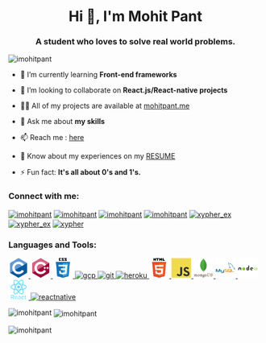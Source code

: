 <h1 align="center">Hi 👋, I'm Mohit Pant</h1>
<h3 align="center">A student who loves to solve real world problems.</h3>

<p align="left"> <img src="https://komarev.com/ghpvc/?username=imohitpant&label=Profile%20views&color=0e75b6&style=flat" alt="imohitpant" /> </p>

- 🌱 I’m currently learning **Front-end frameworks**

- 👯 I’m looking to collaborate on **React.js/React-native projects**

- 👨‍💻 All of my projects are available at [mohitpant.me](https://mohitpant.me)

- 💬 Ask me about **my skills**

- 📫 Reach me : [here](https://www.linkedin.com/in/imohitpant)

- 📄 Know about my experiences on my [RESUME](https://docs.google.com/document/d/17JR1d763c10ilr1K5W65IFW51hM77wNihVLquiVZ8Co/edit?usp=sharing)

- ⚡ Fun fact: **It's all about 0's and 1's.**

<h3 align="left">Connect with me:</h3>
<p align="left">
<a href="https://dev.to/imohitpant" target="blank"><img align="center" src="https://cdn.jsdelivr.net/npm/simple-icons@3.0.1/icons/dev-dot-to.svg" alt="imohitpant" height="30" width="40" /></a>
<a href="https://twitter.com/imohitpant" target="blank"><img align="center" src="https://raw.githubusercontent.com/rahuldkjain/github-profile-readme-generator/master/src/images/icons/Social/twitter.svg" alt="imohitpant" height="30" width="40" /></a>
<a href="https://linkedin.com/in/imohitpant" target="blank"><img align="center" src="https://raw.githubusercontent.com/rahuldkjain/github-profile-readme-generator/master/src/images/icons/Social/linked-in-alt.svg" alt="imohitpant" height="30" width="40" /></a>
<a href="https://instagram.com/imohitpant" target="blank"><img align="center" src="https://raw.githubusercontent.com/rahuldkjain/github-profile-readme-generator/master/src/images/icons/Social/instagram.svg" alt="imohitpant" height="30" width="40" /></a>
<a href="https://www.codechef.com/users/xypher_ex" target="blank"><img align="center" src="https://cdn.jsdelivr.net/npm/simple-icons@3.1.0/icons/codechef.svg" alt="xypher_ex" height="30" width="40" /></a>
<a href="https://codeforces.com/profile/xypher_ex" target="blank"><img align="center" src="https://cdn.jsdelivr.net/npm/simple-icons@3.0.1/icons/codeforces.svg" alt="xypher_ex" height="30" width="40" /></a>
<a href="https://auth.geeksforgeeks.org/user/xypher" target="blank"><img align="center" src="https://raw.githubusercontent.com/rahuldkjain/github-profile-readme-generator/master/src/images/icons/Social/geeks-for-geeks.svg" alt="xypher" height="30" width="40" /></a>
</p>

<h3 align="left">Languages and Tools:</h3>
<p align="left">  <a href="https://www.cprogramming.com/" target="_blank"> <img src="https://raw.githubusercontent.com/devicons/devicon/master/icons/c/c-original.svg" alt="c" width="40" height="40"/> </a> <a href="https://www.w3schools.com/cpp/" target="_blank"> <img src="https://raw.githubusercontent.com/devicons/devicon/master/icons/cplusplus/cplusplus-original.svg" alt="cplusplus" width="40" height="40"/> </a> <a href="https://www.w3schools.com/css/" target="_blank"> <img src="https://raw.githubusercontent.com/devicons/devicon/master/icons/css3/css3-original-wordmark.svg" alt="css3" width="40" height="40"/> </a> <a href="https://cloud.google.com" target="_blank"> <img src="https://www.vectorlogo.zone/logos/google_cloud/google_cloud-icon.svg" alt="gcp" width="40" height="40"/> </a> <a href="https://git-scm.com/" target="_blank"> <img src="https://www.vectorlogo.zone/logos/git-scm/git-scm-icon.svg" alt="git" width="40" height="40"/> </a> <a href="https://heroku.com" target="_blank"> <img src="https://www.vectorlogo.zone/logos/heroku/heroku-icon.svg" alt="heroku" width="40" height="40"/> </a> <a href="https://www.w3.org/html/" target="_blank"> <img src="https://raw.githubusercontent.com/devicons/devicon/master/icons/html5/html5-original-wordmark.svg" alt="html5" width="40" height="40"/> </a> <a href="https://developer.mozilla.org/en-US/docs/Web/JavaScript" target="_blank"> <img src="https://raw.githubusercontent.com/devicons/devicon/master/icons/javascript/javascript-original.svg" alt="javascript" width="40" height="40"/> </a> <a href="https://www.mongodb.com/" target="_blank"> <img src="https://raw.githubusercontent.com/devicons/devicon/master/icons/mongodb/mongodb-original-wordmark.svg" alt="mongodb" width="40" height="40"/> </a> <a href="https://www.mysql.com/" target="_blank"> <img src="https://raw.githubusercontent.com/devicons/devicon/master/icons/mysql/mysql-original-wordmark.svg" alt="mysql" width="40" height="40"/> </a> <a href="https://nodejs.org" target="_blank"> <img src="https://raw.githubusercontent.com/devicons/devicon/master/icons/nodejs/nodejs-original-wordmark.svg" alt="nodejs" width="40" height="40"/> </a> <a href="https://reactjs.org/" target="_blank"> <img src="https://raw.githubusercontent.com/devicons/devicon/master/icons/react/react-original-wordmark.svg" alt="react" width="40" height="40"/> </a> <a href="https://reactnative.dev/" target="_blank"> <img src="https://reactnative.dev/img/header_logo.svg" alt="reactnative" width="40" height="40"/> </a> </p>


<p><img align="left" src="https://github-readme-stats.vercel.app/api/top-langs?username=imohitpant&show_icons=true&locale=en&layout=compact" alt="imohitpant" /></p>

<p>&nbsp;<img align="center" src="https://github-readme-stats.vercel.app/api?username=imohitpant&show_icons=true&locale=en" alt="imohitpant" /></p>

<p><img align="center" src="https://github-readme-streak-stats.herokuapp.com/?user=imohitpant&" alt="imohitpant" /></p>
